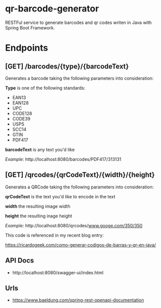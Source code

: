 # qr-barcode-generator
RESTFul service to generate barcodes and qr codes writen in Java with Spring Boot Framework.

# Endpoints

## [GET] /barcodes/{type}/{barcodeText}

Generates a barcode taking the following parameters into consideration:

**Type** is one of the following standards:
* EAN13
* EAN128
* UPC
* CODE128
* CODE39
* USPS
* SCC14
* GTIN
* PDF417

**barcodeText** is any text you'd like

*Example:* http://localhost:8080/barcodes/PDF417/313131

## [GET] /qrcodes/{qrCodeText}/{width}/{height}

Generates a QRCode taking the following parameters into consideration:

**qrCodeText** is the text you'd like to encode in the text

**width** the resulting image width

**height** the resulting inage height

*Example:* http://localhost:8080/qrcodes/www.googe.com/350/350

This code is referenced in my recent blog entry:

https://ricardogeek.com/como-generar-codigos-de-barras-y-qr-en-java/

##  API Docs

- http://localhost:8080/swagger-ui/index.html

## Urls
- https://www.baeldung.com/spring-rest-openapi-documentation
